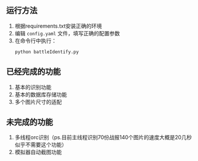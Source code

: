 
## 运行方法
1. 根据requirements.txt安装正确的环境
2. 编辑 `config.yaml` 文件，填写正确的配置参数
3. 在命令行中执行：  
   ```bash
   python battleIdentify.py

## 已经完成的功能
1. 基本的识别功能
2. 基本的数据库存储功能
3. 多个图片尺寸的适配
## 未完成的功能
1. 多线程orc识别（ps.目前主线程识别70份战报140个图片的速度大概是20几秒似乎不需要这个功能）
4. 模拟器自动截图功能

